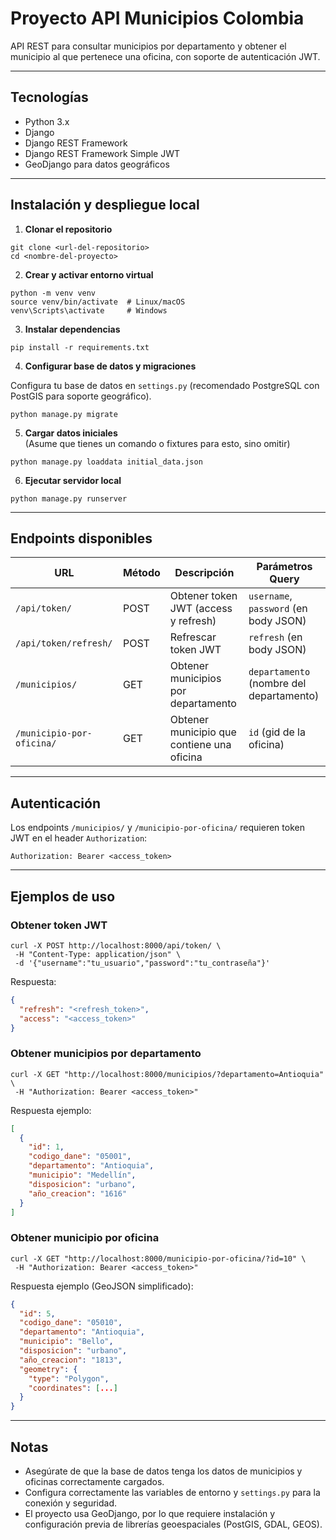 # Proyecto API Municipios Colombia

API REST para consultar municipios por departamento y obtener el municipio al que pertenece una oficina, con soporte de autenticación JWT.

---

## Tecnologías

- Python 3.x  
- Django  
- Django REST Framework  
- Django REST Framework Simple JWT  
- GeoDjango para datos geográficos  

---

## Instalación y despliegue local

1. **Clonar el repositorio**

```
git clone <url-del-repositorio>
cd <nombre-del-proyecto>
```

2. **Crear y activar entorno virtual**

```
python -m venv venv
source venv/bin/activate  # Linux/macOS
venv\Scripts\activate     # Windows
```

3. **Instalar dependencias**

```
pip install -r requirements.txt
```

4. **Configurar base de datos y migraciones**

Configura tu base de datos en `settings.py` (recomendado PostgreSQL con PostGIS para soporte geográfico).

```
python manage.py migrate
```

5. **Cargar datos iniciales**  
(Asume que tienes un comando o fixtures para esto, sino omitir)

```
python manage.py loaddata initial_data.json
```

6. **Ejecutar servidor local**

```
python manage.py runserver
```

---

## Endpoints disponibles

| URL                      | Método | Descripción                                  | Parámetros Query                          |
|--------------------------|--------|----------------------------------------------|------------------------------------------|
| `/api/token/`             | POST   | Obtener token JWT (access y refresh)         | `username`, `password` (en body JSON)    |
| `/api/token/refresh/`     | POST   | Refrescar token JWT                           | `refresh` (en body JSON)                  |
| `/municipios/`            | GET    | Obtener municipios por departamento          | `departamento` (nombre del departamento) |
| `/municipio-por-oficina/` | GET    | Obtener municipio que contiene una oficina   | `id` (gid de la oficina)                  |

---

## Autenticación

Los endpoints `/municipios/` y `/municipio-por-oficina/` requieren token JWT en el header `Authorization`:

```
Authorization: Bearer <access_token>
```

---

## Ejemplos de uso

### Obtener token JWT

```
curl -X POST http://localhost:8000/api/token/ \
 -H "Content-Type: application/json" \
 -d '{"username":"tu_usuario","password":"tu_contraseña"}'
```

Respuesta:

```json
{
  "refresh": "<refresh_token>",
  "access": "<access_token>"
}
```

### Obtener municipios por departamento

```
curl -X GET "http://localhost:8000/municipios/?departamento=Antioquia" \
 -H "Authorization: Bearer <access_token>"
```

Respuesta ejemplo:

```json
[
  {
    "id": 1,
    "codigo_dane": "05001",
    "departamento": "Antioquia",
    "municipio": "Medellín",
    "disposicion": "urbano",
    "año_creacion": "1616"
  }
]
```

### Obtener municipio por oficina

```
curl -X GET "http://localhost:8000/municipio-por-oficina/?id=10" \
 -H "Authorization: Bearer <access_token>"
```

Respuesta ejemplo (GeoJSON simplificado):

```json
{
  "id": 5,
  "codigo_dane": "05010",
  "departamento": "Antioquia",
  "municipio": "Bello",
  "disposicion": "urbano",
  "año_creacion": "1813",
  "geometry": {
    "type": "Polygon",
    "coordinates": [...]
  }
}
```

---

## Notas

- Asegúrate de que la base de datos tenga los datos de municipios y oficinas correctamente cargados.  
- Configura correctamente las variables de entorno y `settings.py` para la conexión y seguridad.  
- El proyecto usa GeoDjango, por lo que requiere instalación y configuración previa de librerías geoespaciales (PostGIS, GDAL, GEOS).  
